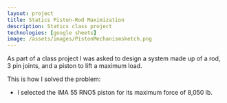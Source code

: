 ```yaml
---
layout: project
title: Statics Piston-Rod Maximization
description: Statics class project 
technologies: [google sheets]
image: /assets/images/PistonMechanismsketch.png
---
```



As part of a class project I was asked to design a system made up of a rod, 3 pin joints, and a piston to lift a maximum load. 


This is how I solved the problem:
- I selected the IMA 55 RNO5 piston for its maximum force of 8,050 lb.




